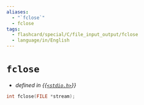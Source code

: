 ```yaml
---
aliases:
  - "`fclose`"
  - fclose
tags:
  - flashcard/special/C/file_input_output/fclose
  - language/in/English
---
```


# `fclose`

- _defined in {{[`<stdio.h>`](../../../general/C%20file%20input_output.md)}}_ <!--SR:!2024-07-12,85,290-->

```C
int fclose(FILE *stream);
```
